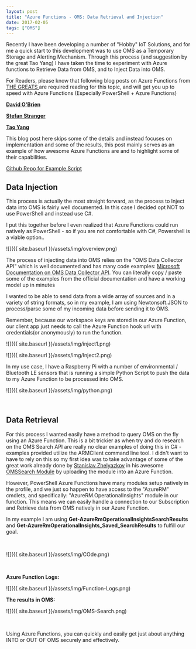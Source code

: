 ```yaml
---
layout: post
title: "Azure Functions - OMS: Data Retrieval and Injection"
date: 2017-02-05
tags: ["OMS"]
---
```


Recently I have been developing a number of "Hobby" IoT Solutions, and for me a quick start to this development was to use OMS as a Temporary Storage and Alerting Mechanism. Through this process (and suggestion by the great Tao Yang) I have taken the time to experiment with Azure functions to Retrieve Data from OMS, and to Inject Data into OMS.

For Readers, please know that following blog posts on Azure Functions from [THE GREATS ](https://memecrunch.com/meme/BEAOT/you-da-real-mvp/image.jpg?w=992&c=1)are required reading for this topic, and will get you up to speed with Azure Functions (Especially PowerShell + Azure Functions)

**[David O'Brien](https://david-obrien.net)**

[**Stefan Stranger**](https://blogs.technet.microsoft.com/stefan_stranger/2017/01/29/powershell-azure-functions-lessons-learned/)

[**Tao Yang**](http://blog.tyang.org/?s=azure+function)


This blog post here skips some of the details and instead focuses on implementation and some of the results, this post mainly serves as an example of how awesome Azure Functions are and to highlight some of their capabilities.

[Github Repo for Example Script](https://github.com/leeberg/AzureFunctionsOMS)

<!--more-->

## **Data Injection**

This process is actually the most straight forward, as the process to Inject data into OMS is fairly well documented. In this case I decided opt NOT to use PowerShell and instead use C#.

I put this together before I even realized that Azure Functions could run natively as  PowerShell - so if you are not comfortable with C#, Powershell is a viable option..

![]({{ site.baseurl }}/assets/img/overview.png)

The process of injecting data into OMS relies on the "OMS Data Collector API" which is well documented and has many code examples:  [Microsoft Documentation on OMS Data Collector API](https://docs.microsoft.com/en-us/azure/log-analytics/log-analytics-data-collector-api). You can literally copy / paste some of the examples from the official documentation and have a working model up in minutes

I wanted to be able to send data from a wide array of sources and in a variety of string formats, so in my example, I am using Newtonsoft.JSON to process/parse some of my incoming data before sending it to OMS.

Remember, because our workspace keys are stored in our Azure Function, our client app just needs to call the Azure Function hook url with credentials(or anonymously) to run the function.

<script src="https://gist.github.com/leeberg/fb49d6c2aff88ab43b741711b70427e6.js"></script>


![]({{ site.baseurl }}/assets/img/inject1.png)

![]({{ site.baseurl }}/assets/img/Inject2.png)

In my use case, I have a Raspberry Pi with a number of environmental / Bluetooth LE sensors that is running a simple Python Script to push the data to my Azure Function to be processed into OMS.

![]({{ site.baseurl }}/assets/img/python.png)

&nbsp;

## **Data Retrieval**

For this process I wanted easily have a method to query OMS on the fly using an Azure Function. This is a bit trickier as when try and do research on the OMS Search API are really no clear examples of doing this in C# - examples provided utilize the ARMClient command line tool. I didn't want to have to rely on this so my first idea was to take advantage of some of the great work already done by [Stanislav Zhelyazkov](https://cloudadministrator.wordpress.com/) in his awesome [OMSSearch Module](https://github.com/slavizh/OMSSearch) by uploading the module into an Azure Function.

However, PowerShell Azure Functions have many modules setup natively in the profile, and we just so happen to have access to the "AzureRM" cmdlets, and specifically: "AzureRM.OperationalInsights" module in our function.   This means we can easily handle a connection to our Subscription and Retrieve data from OMS natively in our Azure Function.

In my example I am using **Get-AzureRmOperationalInsightsSearchResults** and **Get-AzureRmOperationalInsights_Saved_SearchResults** to fulfill our goal.

<script src="https://gist.github.com/leeberg/da15410629f1f84b8d163f1ba125312b.js"></script>

&nbsp;

![]({{ site.baseurl }}/assets/img/COde.png)

&nbsp;

**Azure Function Logs:**

![]({{ site.baseurl }}/assets/img/Function-Logs.png)



**The results in OMS:**

![]({{ site.baseurl }}/assets/img/OMS-Search.png)


&nbsp;

Using Azure Functions, you can quickly and easily get just about anything INTO or OUT OF OMS securely and effectively.


&nbsp;

&nbsp;